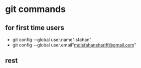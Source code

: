 # git commands
## for first time users
* git config --global user.name"isfahan"
* git config --global user.email"mdisfahanshariff@gmail.com"
## rest 